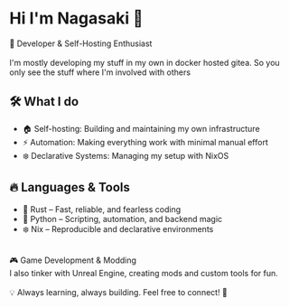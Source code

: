 # Hi I'm Nagasaki 👋
🚀 Developer & Self-Hosting Enthusiast
<br><br>
I'm mostly developing my stuff in my own in docker hosted gitea. So you only see the stuff where I'm involved with others
<br>
## 🛠️ What I do
  - 🏠 Self-hosting: Building and maintaining my own infrastructure
  - ⚡ Automation: Making everything work with minimal manual effort
  - ❄️ Declarative Systems: Managing my setup with NixOS

## 🔥 Languages & Tools
  - 🦀 Rust – Fast, reliable, and fearless coding
  - 🐍 Python – Scripting, automation, and backend magic
  - ❄️ Nix – Reproducible and declarative environments

<br>
🎮 Game Development & Modding
<br>
I also tinker with Unreal Engine, creating mods and custom tools for fun. 
<br><br>
💡 Always learning, always building. Feel free to connect! 🚀 
